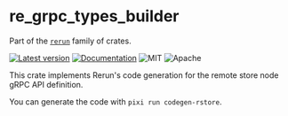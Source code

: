 # re_grpc_types_builder

Part of the [`rerun`](https://github.com/rerun-io/rerun) family of crates.

[![Latest version](https://img.shields.io/crates/v/re_grpc_types_builder.svg)](https://crates.io/crates/re_grpc_types_builder?speculative-link)
[![Documentation](https://docs.rs/re_grpc_types_builder/badge.svg)](https://docs.rs/re_grpc_types_builder?speculative-link)
![MIT](https://img.shields.io/badge/license-MIT-blue.svg)
![Apache](https://img.shields.io/badge/license-Apache-blue.svg)

This crate implements Rerun's code generation for the remote store node gRPC API definition.

You can generate the code with `pixi run codegen-rstore`.
